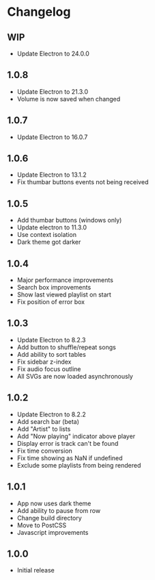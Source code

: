 # Changelog

## WIP
- Update Electron to 24.0.0

## 1.0.8
- Update Electron to 21.3.0
- Volume is now saved when changed

## 1.0.7
- Update Electron to 16.0.7

## 1.0.6
- Update Electron to 13.1.2
- Fix thumbar buttons events not being received

## 1.0.5
- Add thumbar buttons (windows only)
- Update electron to 11.3.0
- Use context isolation
- Dark theme got darker

## 1.0.4
- Major performance improvements
- Search box improvements
- Show last viewed playlist on start
- Fix position of error box

## 1.0.3
- Update Electron to 8.2.3
- Add button to shuffle/repeat songs
- Add ability to sort tables
- Fix sidebar z-index
- Fix audio focus outline
- All SVGs are now loaded asynchronously

## 1.0.2
- Update Electron to 8.2.2
- Add search bar (beta)
- Add "Artist" to lists
- Add "Now playing" indicator above player
- Display error is track can't be found
- Fix time conversion
- Fix time showing as NaN if undefined
- Exclude some playlists from being rendered

## 1.0.1
- App now uses dark theme
- Add ability to pause from row
- Change build directory
- Move to PostCSS
- Javascript improvements

## 1.0.0
- Initial release
